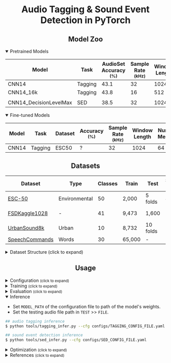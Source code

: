 # <div align="center">Audio Tagging & Sound Event Detection in PyTorch</div>

## <div align="center">Model Zoo</div>

[cnn14]: https://drive.google.com/file/d/1GhDXnyj9KgDMyOOoMuSBn8pb1iELlEp7/view?usp=sharing
[cnn1416k]: https://drive.google.com/file/d/1BGAfVH_6xt06YZUDPqRLNtyj7KoyoEaF/view?usp=sharing
[cnn14max]: https://drive.google.com/file/d/1K0XKf6JbFIgCoo70WvdunQoWWMMmrqDl/view?usp=sharing

<details open>
  <summary>Pretrained Models</small></summary>

Model | Task | AudioSet Accuracy <br><sup>(%) | Sample Rate <br><sup>(kHz) | Window Length | Num Mels | Fmax | Weights
--- | --- | --- | --- | --- | --- | --- | --- 
CNN14 | Tagging | 43.1 | 32 | 1024 | 64 | 14k | [download][cnn14]
CNN14_16k | Tagging | 43.8 | 16 | 512 | 64 | 8k | [download][cnn1416k]
||
CNN14_DecisionLevelMax | SED | 38.5 | 32 | 1024 | 64 | 14k | [download][cnn14max]

</details>

<details open>
  <summary>Fine-tuned Models</summary>

Model | Task | Dataset | Accuracy<br><sup>(%)  | Sample Rate <br><sup>(kHz) | Window Length | Num Mels | Fmax | Weights
--- | --- | --- | --- | --- | --- | --- | --- | --- 
CNN14 | Tagging | ESC50 | ? | 32 | 1024 | 64 | 14k | -

</details>

## <div align="center">Datasets</div>

[esc50]: https://github.com/karolpiczak/ESC-50
[fsdkaggle]: https://zenodo.org/record/2552860
[audioset]: https://research.google.com/audioset/
[urbansound8k]: https://urbansounddataset.weebly.com/urbansound8k.html
[speechcommands]: https://ai.googleblog.com/2017/08/launching-speech-commands-dataset.html

Dataset | Type | Classes | Train | Test | Samples<br>/class | Audio Length | Audio Spec | Size
--- | --- | --- | --- | --- | --- | --- | --- | --- 
[ESC-50][esc50] | Environmental | 50 | 2,000 | 5 folds | 40 | 5s | 44.1kHz, mono | 600MB
[FSDKaggle1028][fsdkaggle] | - | 41 | 9,473 | 1,600 | 94~300 | 300ms~30s | 44.1kHz, mono | 4.6GB
[UrbanSound8k][urbansound8k] | Urban | 10 | 8,732 | 10 folds | - | <=4s | - | 5.6GB
[SpeechCommands][speechcommands] | Words | 30 | 65,000 | - | - | 1s | - | 1.4GB

<details>
  <summary>Dataset Structure (click to expand)</small></summary>

```
datasets
|__ ESC50
    |__ audio

|__ FSDKaggle2018
    |__ audio_train
    |__ audio_test
    |__ FSDKaggle2018.meta
        |__ train_post_competition.csv
        |__ test_post_competition_scoring_clips.csv
```

</details>


## <div align="center">Usage</div>

<details>
  <summary>Configuration <small>(click to expand)</small></summary>

Create a configuration file in `configs`. Sample configuration for ImageNet dataset can be found [here](configs/tagging.yaml). Then edit the fields you think if it is needed. This configuration file is needed for all of training, evaluation and prediction scripts.

</details>

<details>
  <summary>Training <small>(click to expand)</small></summary>

Train with 1 GPU:

```bash
$ python tools/train.py --cfg configs/CONFIG_FILE_NAME.yaml
```

Train with 2 GPUs:

```bash
$ python -m torch.distributed.launch --nproc_per_node=2 --use_env tools/train.py --cfg configs/CONFIG_FILE_NAME.yaml
```

</details>


<details>
  <summary>Evaluation <small>(click to expand)</small></summary>

Make sure to set `MODEL_PATH` of the configuration file to your trained model directory.

```bash
$ python tools/val.py --cfg configs/CONFIG_FILE_NAME.yaml
```

</details>


<details open>
  <summary>Inference</summary>

* Set `MODEL_PATH` of the configuration file to path of the model's weights.
* Set the testing audio file path in `TEST` >> `FILE`.

```bash
## audio tagging inference
$ python tools/tagging_infer.py --cfg configs/TAGGING_CONFIG_FILE.yaml

## sound event detection inference
$ python tools/sed_infer.py --cfg configs/SED_CONFIG_FILE.yaml
```

</details>

<details>
  <summary>Optimization <small>(click to expand)</small></summary>

For optimizing these models for deployment, see [torch_optimize](https://github.com/sithu31296/torch_optimize).

</details>

<details>
  <summary>References <small>(click to expand)</small></summary>


</details>
